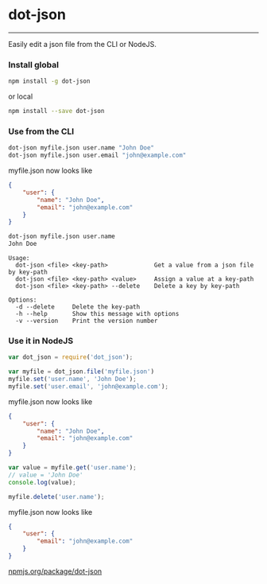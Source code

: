 # dot-json
---
Easily edit a json file from the CLI or NodeJS.

### Install global
```bash
npm install -g dot-json
```
or local
```bash
npm install --save dot-json
```
### Use from the CLI
```bash
dot-json myfile.json user.name "John Doe"
dot-json myfile.json user.email "john@example.com"
```
myfile.json now looks like
```json
{
    "user": {
        "name": "John Doe",
        "email": "john@example.com"
    }
}
```

```bash
dot-json myfile.json user.name
John Doe
```
```
Usage:
  dot-json <file> <key-path>             Get a value from a json file by key-path
  dot-json <file> <key-path> <value>     Assign a value at a key-path
  dot-json <file> <key-path> --delete    Delete a key by key-path

Options:
  -d --delete     Delete the key-path
  -h --help       Show this message with options
  -v --version    Print the version number
```


### Use it in NodeJS
```javascript
var dot_json = require('dot_json');

var myfile = dot_json.file('myfile.json')
myfile.set('user.name', 'John Doe');
myfile.set('user.email', 'john@example.com');
```
myfile.json now looks like
```json
{
    "user": {
        "name": "John Doe",
        "email": "john@example.com"
    }
}
```

```javascript
var value = myfile.get('user.name');
// value = 'John Doe'
console.log(value);

myfile.delete('user.name');
```
myfile.json now looks like
```json
{
    "user": {
        "email": "john@example.com"
    }
}
```

[npmjs.org/package/dot-json](https://npmjs.org/package/dot-json)

